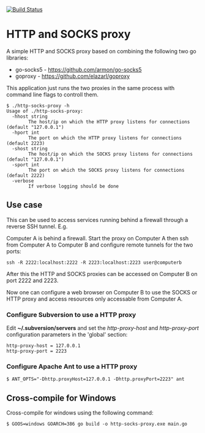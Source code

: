 [![Build Status](https://travis-ci.org/joakim666/http-socks-proxy.svg)](https://travis-ci.org/joakim666/http-socks-proxy)

# HTTP and SOCKS proxy

A simple HTTP and SOCKS proxy based on combining the following two go libraries:

* go-socks5 - https://github.com/armon/go-socks5
* goproxy - https://github.com/elazarl/goproxy

This application just runs the two proxies in the same process with command line flags to controll them.

    $ ./http-socks-proxy -h
    Usage of ./http-socks-proxy:
      -hhost string
        	The host/ip on which the HTTP proxy listens for connections (default "127.0.0.1")
      -hport int
        	The port on which the HTTP proxy listens for connections (default 2223)
      -shost string
        	The host/ip on which the SOCKS proxy listens for connections (default "127.0.0.1")
      -sport int
        	The port on which the SOCKS proxy listens for connections (default 2222)
      -verbose
        	If verbose logging should be done


## Use case

This can be used to access services running behind a firewall through a reverse SSH tunnel. E.g.

Computer A is behind a firewall. Start the proxy on Computer A then ssh from Computer A to Computer B and configure remote tunnels for the two ports:

    ssh -R 2222:localhost:2222 -R 2223:localhost:2223 user@computerb

After this the HTTP and SOCKS proxies can be accessed on Computer B on port 2222 and 2223.

Now one can configure a web browser on Computer B to use the SOCKS or HTTP proxy and access resources only accessable from Computer A.

### Configure Subversion to use a HTTP proxy

Edit **~/.subversion/servers** and set the *http-proxy-host* and *http-proxy-port* configuration parameters in the 'global' section:

    http-proxy-host = 127.0.0.1
    http-proxy-port = 2223    

### Configure Apache Ant to use a HTTP proxy

    $ ANT_OPTS="-Dhttp.proxyHost=127.0.0.1 -Dhttp.proxyPort=2223" ant






## Cross-compile for Windows

Cross-compile for windows using the following command:

    $ GOOS=windows GOARCH=386 go build -o http-socks-proxy.exe main.go
    
